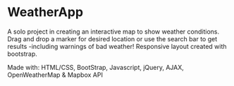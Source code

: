 # WeatherApp

A solo project in creating an interactive map to show weather conditions. Drag and drop a marker for desired location or use the search bar to get results -including warnings of bad weather! Responsive layout created with bootstrap.

Made with: HTML/CSS, BootStrap, Javascript, jQuery, AJAX, OpenWeatherMap & Mapbox API
